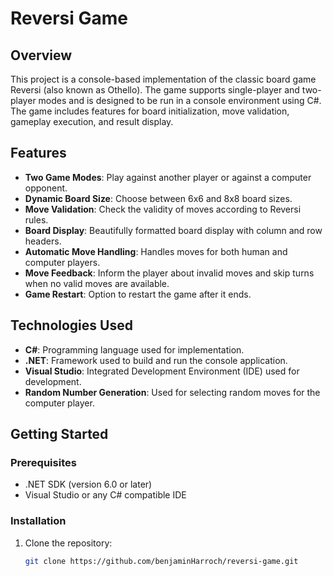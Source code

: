 # Reversi Game

## Overview

This project is a console-based implementation of the classic board game Reversi (also known as Othello). The game supports single-player and two-player modes and is designed to be run in a console environment using C#. The game includes features for board initialization, move validation, gameplay execution, and result display.

## Features

- **Two Game Modes**: Play against another player or against a computer opponent.
- **Dynamic Board Size**: Choose between 6x6 and 8x8 board sizes.
- **Move Validation**: Check the validity of moves according to Reversi rules.
- **Board Display**: Beautifully formatted board display with column and row headers.
- **Automatic Move Handling**: Handles moves for both human and computer players.
- **Move Feedback**: Inform the player about invalid moves and skip turns when no valid moves are available.
- **Game Restart**: Option to restart the game after it ends.

## Technologies Used

- **C#**: Programming language used for implementation.
- **.NET**: Framework used to build and run the console application.
- **Visual Studio**: Integrated Development Environment (IDE) used for development.
- **Random Number Generation**: Used for selecting random moves for the computer player.

## Getting Started

### Prerequisites

- .NET SDK (version 6.0 or later)
- Visual Studio or any C# compatible IDE

### Installation

1. Clone the repository:
   ```bash
   git clone https://github.com/benjaminHarroch/reversi-game.git
